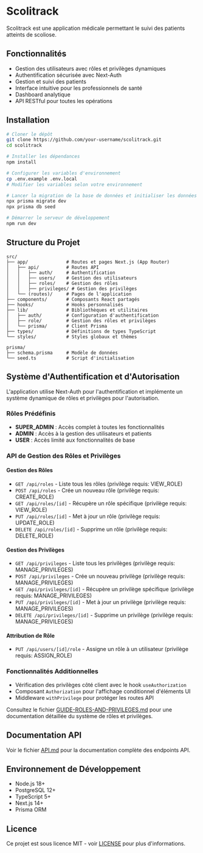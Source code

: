 # Scolitrack

Scolitrack est une application médicale permettant le suivi des patients atteints de scoliose.

## Fonctionnalités

- Gestion des utilisateurs avec rôles et privilèges dynamiques
- Authentification sécurisée avec Next-Auth
- Gestion et suivi des patients
- Interface intuitive pour les professionnels de santé
- Dashboard analytique
- API RESTful pour toutes les opérations

## Installation

```bash
# Cloner le dépôt
git clone https://github.com/your-username/scolitrack.git
cd scolitrack

# Installer les dépendances
npm install

# Configurer les variables d'environnement
cp .env.example .env.local
# Modifier les variables selon votre environnement

# Lancer la migration de la base de données et initialiser les données
npx prisma migrate dev
npx prisma db seed

# Démarrer le serveur de développement
npm run dev
```

## Structure du Projet

```
src/
├── app/              # Routes et pages Next.js (App Router)
│   ├── api/          # Routes API
│   │   ├── auth/     # Authentification
│   │   ├── users/    # Gestion des utilisateurs
│   │   ├── roles/    # Gestion des rôles
│   │   ├── privileges/ # Gestion des privilèges
│   └── (routes)/     # Pages de l'application
├── components/       # Composants React partagés
├── hooks/            # Hooks personnalisés
├── lib/              # Bibliothèques et utilitaires
│   ├── auth/         # Configuration d'authentification
│   ├── role/         # Gestion des rôles et privilèges
│   └── prisma/       # Client Prisma
├── types/            # Définitions de types TypeScript
└── styles/           # Styles globaux et thèmes

prisma/
├── schema.prisma     # Modèle de données
└── seed.ts           # Script d'initialisation
```

## Système d'Authentification et d'Autorisation

L'application utilise Next-Auth pour l'authentification et implémente un système dynamique de rôles et privilèges pour l'autorisation.

### Rôles Prédéfinis

- **SUPER_ADMIN** : Accès complet à toutes les fonctionnalités
- **ADMIN** : Accès à la gestion des utilisateurs et patients
- **USER** : Accès limité aux fonctionnalités de base

### API de Gestion des Rôles et Privilèges

#### Gestion des Rôles

- `GET /api/roles` - Liste tous les rôles (privilège requis: VIEW_ROLE)
- `POST /api/roles` - Crée un nouveau rôle (privilège requis: CREATE_ROLE)
- `GET /api/roles/[id]` - Récupère un rôle spécifique (privilège requis: VIEW_ROLE)
- `PUT /api/roles/[id]` - Met à jour un rôle (privilège requis: UPDATE_ROLE)
- `DELETE /api/roles/[id]` - Supprime un rôle (privilège requis: DELETE_ROLE)

#### Gestion des Privilèges

- `GET /api/privileges` - Liste tous les privilèges (privilège requis: MANAGE_PRIVILEGES)
- `POST /api/privileges` - Crée un nouveau privilège (privilège requis: MANAGE_PRIVILEGES)
- `GET /api/privileges/[id]` - Récupère un privilège spécifique (privilège requis: MANAGE_PRIVILEGES)
- `PUT /api/privileges/[id]` - Met à jour un privilège (privilège requis: MANAGE_PRIVILEGES)
- `DELETE /api/privileges/[id]` - Supprime un privilège (privilège requis: MANAGE_PRIVILEGES)

#### Attribution de Rôle

- `PUT /api/users/[id]/role` - Assigne un rôle à un utilisateur (privilège requis: ASSIGN_ROLE)

### Fonctionnalités Additionnelles

- Vérification des privilèges côté client avec le hook `useAuthorization`
- Composant `Authorization` pour l'affichage conditionnel d'éléments UI
- Middleware `withPrivilege` pour protéger les routes API

Consultez le fichier [GUIDE-ROLES-AND-PRIVILEGES.md](./GUIDE-ROLES-AND-PRIVILEGES.md) pour une documentation détaillée du système de rôles et privilèges.

## Documentation API

Voir le fichier [API.md](./API.md) pour la documentation complète des endpoints API.

## Environnement de Développement

- Node.js 18+
- PostgreSQL 12+
- TypeScript 5+
- Next.js 14+
- Prisma ORM

## Licence

Ce projet est sous licence MIT - voir [LICENSE](LICENSE) pour plus d'informations.
